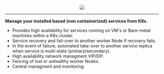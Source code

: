 <p align="center">
  <img src="https://github.com/epenchev/kuberack/blob/main/kuberack-logo.png">
</p>

---

<b>Manage your installed based (non containerized) services from K8s.</b><br>

- Provides high availability for services running on VM's or Bare-metal machines within a K8s cluster.
- Service recovery and fail-over to another worker Node if recovery fails.<br>
- In the event of failure, automated take-over to another service replica when service is multi-state (primary/secondary).
- High availability network managment VIP/EIP.<br>
- Fencing of lost or unhealthy worker Nodes.<br>
- Central managment and monitoring.<br>

